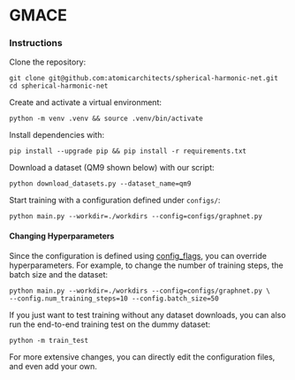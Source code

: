 # GMACE

### Instructions

Clone the repository:

```shell
git clone git@github.com:atomicarchitects/spherical-harmonic-net.git
cd spherical-harmonic-net
```

Create and activate a virtual environment:

```shell
python -m venv .venv && source .venv/bin/activate
```

Install dependencies with:

```shell
pip install --upgrade pip && pip install -r requirements.txt
```

Download a dataset (QM9 shown below) with our script:

```shell
python download_datasets.py --dataset_name=qm9
```

Start training with a configuration defined
under `configs/`:

```shell
python main.py --workdir=./workdirs --config=configs/graphnet.py
```

#### Changing Hyperparameters

Since the configuration is defined using
[config_flags](https://github.com/google/ml_collections/tree/master#config-flags),
you can override hyperparameters. For example, to change the number of training
steps, the batch size and the dataset:

```shell
python main.py --workdir=./workdirs --config=configs/graphnet.py \
--config.num_training_steps=10 --config.batch_size=50
```

If you just want to test training without any dataset downloads,
you can also run the end-to-end training test on the dummy dataset:

```shell
python -m train_test
```

For more extensive changes, you can directly edit the configuration files,
and even add your own.